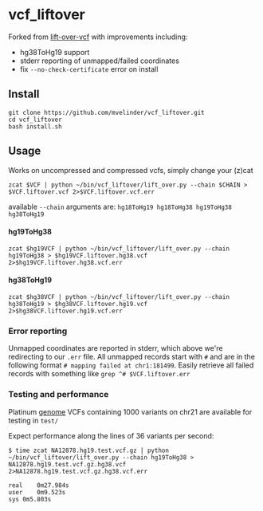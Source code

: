 # vcf_liftover

Forked from [lift-over-vcf](https://github.com/knmkr/lift-over-vcf) with improvements including:
- hg38ToHg19 support
- stderr reporting of unmapped/failed coordinates
- fix `--no-check-certificate` error on install

## Install

```
git clone https://github.com/mvelinder/vcf_liftover.git
cd vcf_liftover
bash install.sh
```

## Usage

Works on uncompressed and compressed vcfs, simply change your (z)cat

```
zcat $VCF | python ~/bin/vcf_liftover/lift_over.py --chain $CHAIN > $VCF.liftover.vcf 2>$VCF.liftover.vcf.err
```

available `--chain` arguments are: `hg18ToHg19 hg18ToHg38 hg19ToHg38 hg38ToHg19`

#### hg19ToHg38
```
zcat $hg19VCF | python ~/bin/vcf_liftover/lift_over.py --chain hg19ToHg38 > $hg19VCF.liftover.hg38.vcf 2>$hg19VCF.liftover.hg38.vcf.err
```

#### hg38ToHg19
```
zcat $hg38VCF | python ~/bin/vcf_liftover/lift_over.py --chain hg38ToHg19 > $hg38VCF.liftover.hg19.vcf 2>$hg38VCF.liftover.hg19.vcf.err
```

### Error reporting

Unmapped coordinates are reported in stderr, which above we're redirecting to our `.err` file. All unmapped records start with `#` and are in the following format `# mapping failed at chr1:181499`. Easily retrieve all failed records with something like `grep ^# $VCF.liftover.err`

### Testing and performance

Platinum [genome](ftp://platgene_ro@ussd-ftp.illumina.com/2017-1.0/) VCFs containing 1000 variants on chr21 are available for testing in `test/`

Expect performance along the lines of 36 variants per second:
```
$ time zcat NA12878.hg19.test.vcf.gz | python ~/bin/vcf_liftover/lift_over.py --chain hg19ToHg38 > NA12878.hg19.test.vcf.gz.hg38.vcf 2>NA12878.hg19.test.vcf.gz.hg38.vcf.err

real	0m27.984s
user	0m9.523s
sys	0m5.803s
```
